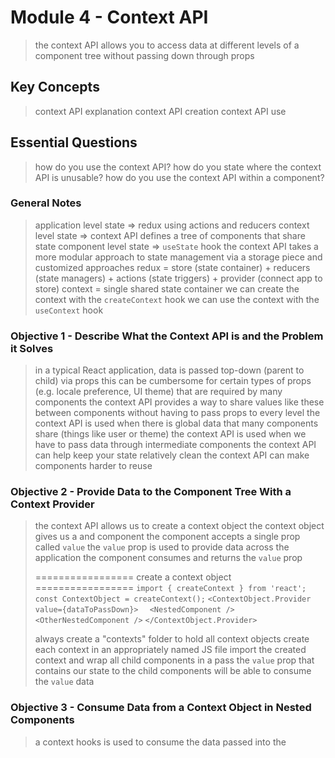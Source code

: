 # Module 4 - Context API
> the context API allows you to access data at different levels of a component tree without passing down through props

## Key Concepts
> context API explanation
> context API creation
> context API use

## Essential Questions
> how do you use the context API?
> how do you state where the context API is unusable?
> how do you use the context API within a component?

### General Notes
> application level state => redux using actions and reducers
> context level state => context API defines a tree of components that share state
> component level state => `useState` hook
> the context API takes a more modular approach to state management via a storage piece and customized approaches
> redux = store (state container) + reducers (state managers) + actions (state triggers) + provider (connect app to store)
> context = single shared state container
> we can create the context with the `createContext` hook
> we can use the context with the `useContext` hook

### Objective 1 - Describe What the Context API is and the Problem it Solves
> in a typical React application, data is passed top-down (parent to child) via props
> this can be cumbersome for certain types of props (e.g. locale preference, UI theme) that are required by many components 
> the context API provides a way to share values like these between components without having to pass props to every level
> the context API is used when there is global data that many components share (things like user or theme) 
> the context API is used when we have to pass data through intermediate components
> the context API can help keep your state relatively clean
> the context API can make components harder to reuse

### Objective 2 - Provide Data to the Component Tree With a Context Provider
> the context API allows us to create a context object
> the context object gives us a <Provider> and <Consumer> component
> the <Provider> component accepts a single prop called `value`
> the `value` prop is used to provide data across the application
> the <Consumer> component consumes and returns the `value` prop
>
> ================= create a context object =================
> `import { createContext } from 'react';`
> `const ContextObject = createContext();`
> `<ContextObject.Provider value={dataToPassDown}>`
> `  <NestedComponent />`
> `  <OtherNestedComponent />`
> `</ContextObject.Provider>`
> 
> always create a "contexts" folder to hold all context objects
> create each context in an appropriately named JS file
> import the created context and wrap all child components in a <Provider>
> pass the `value` prop that contains our state to the <Provider>
> child components will be able to consume the `value` data 

### Objective 3 - Consume Data from a Context Object in Nested Components
> a context hooks is used to consume the data passed into the <Provider>


